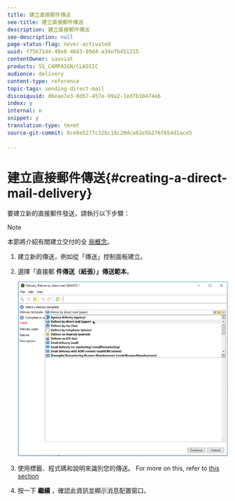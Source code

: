```yaml
---
title: 建立直接郵件傳送
seo-title: 建立直接郵件傳送
description: 建立直接郵件傳送
seo-description: null
page-status-flag: never-activated
uuid: f7567144-48e8-4683-89d4-a34efb451215
contentOwner: sauviat
products: SG_CAMPAIGN/CLASSIC
audience: delivery
content-type: reference
topic-tags: sending-direct-mail
discoiquuid: d6eae7e3-0d57-457e-99a2-1ed7b10474e6
index: y
internal: n
snippet: y
translation-type: tm+mt
source-git-commit: 0ce6e5277c32bc18c20dca62e5b276f654d1ace5

---
```



# 建立直接郵件傳送{#creating-a-direct-mail-delivery}

要建立新的直接郵件發送，請執行以下步驟：

>[!NOTE]
>
>本節將介紹有關建立交付的全 [局概念](../../delivery/using/steps-about-delivery-creation-steps.md)。

1. 建立新的傳送，例如從「傳送」控制面板建立。
1. 選擇「直接郵 **件傳送（紙張）」傳送範本**。

   ![](assets/direct_mail.png)

1. 使用標籤、程式碼和說明來識別您的傳送。 For more on this, refer to [this section](../../delivery/using/steps-create-and-identify-the-delivery.md#identifying-the-delivery)
1. 按一下 **繼續** ，確認此資訊並顯示消息配置窗口。
